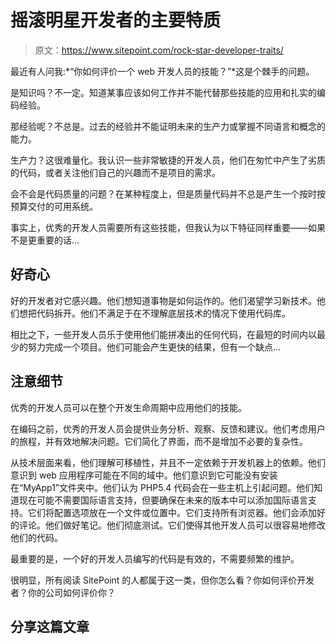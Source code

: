 # 摇滚明星开发者的主要特质

> 原文：<https://www.sitepoint.com/rock-star-developer-traits/>

最近有人问我:*“你如何评价一个 web 开发人员的技能？”*这是个棘手的问题。

是知识吗？不一定。知道某事应该如何工作并不能代替那些技能的应用和扎实的编码经验。

那经验呢？不总是。过去的经验并不能证明未来的生产力或掌握不同语言和概念的能力。

生产力？这很难量化。我认识一些非常敏捷的开发人员，他们在匆忙中产生了劣质的代码，或者关注他们自己的兴趣而不是项目的需求。

会不会是代码质量的问题？在某种程度上，但是质量代码并不总是产生一个按时按预算交付的可用系统。

事实上，优秀的开发人员需要所有这些技能，但我认为以下特征同样重要——如果不是更重要的话…

## 好奇心

好的开发者对它感兴趣。他们想知道事物是如何运作的。他们渴望学习新技术。他们想把代码拆开。他们不满足于在不理解底层技术的情况下使用代码库。

相比之下，一些开发人员乐于使用他们能拼凑出的任何代码，在最短的时间内以最少的努力完成一个项目。他们可能会产生更快的结果，但有一个缺点…

## 注意细节

优秀的开发人员可以在整个开发生命周期中应用他们的技能。

在编码之前，优秀的开发人员会提供业务分析、观察、反馈和建议。他们考虑用户的旅程，并有效地解决问题。它们简化了界面，而不是增加不必要的复杂性。

从技术层面来看，他们理解可移植性，并且不一定依赖于开发机器上的依赖。他们意识到 web 应用程序可能在不同的域中。他们意识到它可能没有安装在“MyApp1”文件夹中。他们认为 PHP5.4 代码会在一些主机上引起问题。他们知道现在可能不需要国际语言支持，但要确保在未来的版本中可以添加国际语言支持。它们将配置选项放在一个文件或位置中。它们支持所有浏览器。他们会添加好的评论。他们做好笔记。他们彻底测试。它们使得其他开发人员可以很容易地修改他们的代码。

最重要的是，一个好的开发人员编写的代码是有效的，不需要频繁的维护。

很明显，所有阅读 SitePoint 的人都属于这一类，但你怎么看？你如何评价开发者？你的公司如何评价你？

## 分享这篇文章